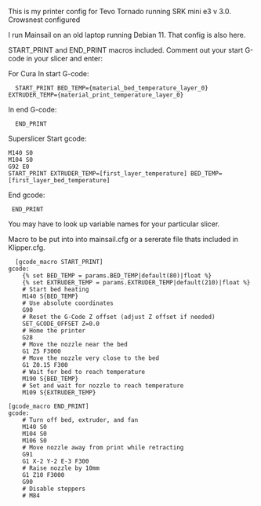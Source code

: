 ﻿This is my printer config for Tevo Tornado running SRK mini e3 v 3.0. Crowsnest configured

I run Mainsail on an old laptop running Debian 11. That config is also here. 

START_PRINT and END_PRINT macros included. Comment out your start G-code in your slicer
and enter:

For Cura
In start G-code:
```
  START_PRINT BED_TEMP={material_bed_temperature_layer_0} EXTRUDER_TEMP={material_print_temperature_layer_0}
```

In end G-code:
```
  END_PRINT
```

Superslicer
Start gcode:
```
M140 S0
M104 S0
G92 E0
START_PRINT EXTRUDER_TEMP=[first_layer_temperature] BED_TEMP=[first_layer_bed_temperature]
```
End gcode:
  ```
   END_PRINT
```
You may have to look up variable names for your particular slicer.

Macro to be put into into mainsail.cfg or a sererate file thats included in Klipper.cfg.
```
  [gcode_macro START_PRINT]
gcode:
    {% set BED_TEMP = params.BED_TEMP|default(80)|float %}
    {% set EXTRUDER_TEMP = params.EXTRUDER_TEMP|default(210)|float %}
    # Start bed heating
    M140 S{BED_TEMP}
    # Use absolute coordinates
    G90
    # Reset the G-Code Z offset (adjust Z offset if needed)
    SET_GCODE_OFFSET Z=0.0
    # Home the printer
    G28
    # Move the nozzle near the bed
    G1 Z5 F3000
    # Move the nozzle very close to the bed
    G1 Z0.15 F300
    # Wait for bed to reach temperature
    M190 S{BED_TEMP}
    # Set and wait for nozzle to reach temperature
    M109 S{EXTRUDER_TEMP}

[gcode_macro END_PRINT]
gcode:
    # Turn off bed, extruder, and fan
    M140 S0
    M104 S0
    M106 S0
    # Move nozzle away from print while retracting
    G91
    G1 X-2 Y-2 E-3 F300
    # Raise nozzle by 10mm
    G1 Z10 F3000
    G90
    # Disable steppers
    # M84
```
